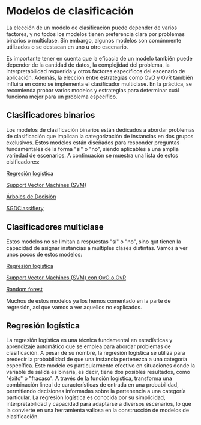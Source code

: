 # Modelos de clasificación
La elección de un modelo de clasificación puede depender de varios factores, y no todos los modelos tienen preferencia clara por problemas binarios o multiclase. Sin embargo, algunos modelos son comúnmente utilizados o se destacan en uno u otro escenario. 

Es importante tener en cuenta que la eficacia de un modelo también puede depender de la cantidad de datos, la complejidad del problema, la interpretabilidad requerida y otros factores específicos del escenario de aplicación. Además, la elección entre estrategias como OvO y OvR también influirá en cómo se implementa el clasificador multiclase. En la práctica, se recomienda probar varios modelos y estrategias para determinar cuál funciona mejor para un problema específico.

## Clasificadores binarios
Los modelos de clasificación binarios están dedicados a abordar problemas de clasificación que implican la categorización de instancias en dos grupos exclusivos. Estos modelos están diseñados para responder preguntas fundamentales de la forma "sí" o "no", siendo aplicables a una amplia variedad de escenarios. A continuación se muestra una lista de estos clsificadores:

[Regresión logística](https://scikit-learn.org/stable/modules/generated/sklearn.linear_model.LogisticRegression.html)

[Support Vector Machines (SVM)](https://scikit-learn.org/stable/modules/generated/sklearn.svm.SVC.html)

[Árboles de Decisión](https://scikit-learn.org/stable/modules/generated/sklearn.tree.DecisionTreeClassifier.html)

[SGDClassifiery](https://scikit-learn.org/stable/modules/generated/sklearn.linear_model.SGDClassifier.html)


## Clasificadores multiclase
Estos modelos no se limitan a respuestas "sí" o "no", sino qut tienen la capacidad de asignar instancias a múltiples clases distintas. Vamos a ver unos pocos de estos modelos:

[Regresión logística](https://scikit-learn.org/stable/modules/generated/sklearn.linear_model.LogisticRegression.html)

[Support Vector Machines (SVM) con OvO o OvR](https://scikit-learn.org/stable/modules/generated/sklearn.svm.SVC.html)

[Random forest](https://scikit-learn.org/stable/modules/generated/sklearn.ensemble.RandomForestClassifier.html)

Muchos de estos modelos ya los hemos comentado en la parte de regresión, así que vamos a ver aquellos no explicados.

## Regresión logística
La regresión logística es una técnica fundamental en estadísticas y aprendizaje automático que se emplea para abordar problemas de clasificación. A pesar de su nombre, la regresión logística se utiliza para predecir la probabilidad de que una instancia pertenezca a una categoría específica. Este modelo es particularmente efectivo en situaciones donde la variable de salida es binaria, es decir, tiene dos posibles resultados, como "éxito" o "fracaso". A través de la función logística, transforma una combinación lineal de características de entrada en una probabilidad, permitiendo decisiones informadas sobre la pertenencia a una categoría particular. La regresión logística es conocida por su simplicidad, interpretabilidad y capacidad para adaptarse a diversos escenarios, lo que la convierte en una herramienta valiosa en la construcción de modelos de clasificación.